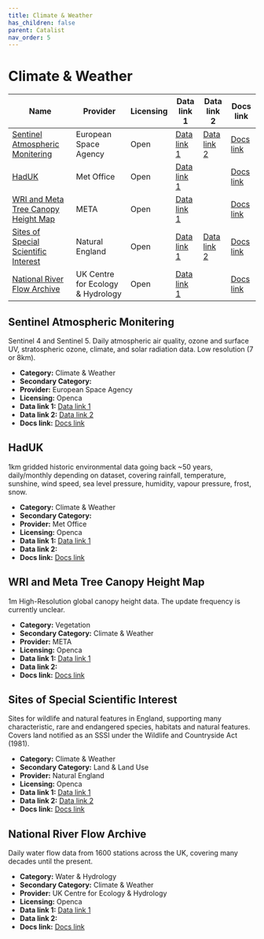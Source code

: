 ```yaml
---
title: Climate & Weather
has_children: false
parent: Catalist
nav_order: 5
---
```


# Climate & Weather

| Name                                                                          | Provider                          | Licensing | Data link 1                                                                                                                            | Data link 2                                                                                                             | Docs link                                                                                                                        |
| ----------------------------------------------------------------------------- | --------------------------------- | --------- | -------------------------------------------------------------------------------------------------------------------------------------- | ----------------------------------------------------------------------------------------------------------------------- | -------------------------------------------------------------------------------------------------------------------------------- |
| [Sentinel Atmospheric Monitering](#sentinel-atmospheric-monitering)           | European Space Agency             | Open      | [Data link 1](https://dataspace.copernicus.eu/news/2023-9-28-accessing-sentinel-mission-data-new-copernicus-data-space-ecosystem-apis) | [Data link 2](https://browser.dataspace.copernicus.eu/)                                                                 | [Docs link](https://documentation.dataspace.copernicus.eu/Data/SentinelMissions/Sentinel5P.html)                                 |
| [HadUK](#haduk)                                                               | Met Office                        | Open      | [Data link 1](https://data.ceda.ac.uk/badc/ukmo-hadobs/data/insitu/MOHC/HadOBS/HadUK-Grid)                                             |                                                                                                                         | [Docs link](https://www.metoffice.gov.uk/research/climate/maps-and-data/data/haduk-grid/haduk-grid)                              |
| [WRI and Meta Tree Canopy Height Map](#wri-and-meta-tree-canopy-height-map)   | META                              | Open      | [Data link 1](https://registry.opendata.aws/dataforgood-fb-forests/)                                                                   |                                                                                                                         | [Docs link](https://github.com/facebookresearch/HighResCanopyHeight)                                                             |
| [Sites of Special Scientific Interest](#sites-of-special-scientific-interest) | Natural England                   | Open      | [Data link 1](https://naturalengland-defra.opendata.arcgis.com/datasets/Defra::sites-of-special-scientific-interest-england/explore)   | [Data link 2](https://environment.data.gov.uk/spatialdata/sites-of-special-scientific-interest-england/ogc/features/v1) | [Docs link](https://naturalengland-defra.opendata.arcgis.com/datasets/Defra::sites-of-special-scientific-interest-england/about) |
| [National River Flow Archive](#national-river-flow-archive)                   | UK Centre for Ecology & Hydrology | Open      | [Data link 1](https://nrfaapps.ceh.ac.uk/nrfa/nrfa-api.html)                                                                           |                                                                                                                         | [Docs link](https://nrfa.ceh.ac.uk/)                                                                                             |

## Sentinel Atmospheric Monitering

Sentinel 4 and Sentinel 5. Daily atmospheric air quality, ozone and surface UV, stratospheric ozone, climate, and solar radiation data. Low resolution (7 or 8km).

- **Category:** Climate & Weather
- **Secondary Category:** 
- **Provider:** European Space Agency
- **Licensing:** Openca
- **Data link 1:** [Data link 1](https://dataspace.copernicus.eu/news/2023-9-28-accessing-sentinel-mission-data-new-copernicus-data-space-ecosystem-apis)
- **Data link 2:** [Data link 2](https://browser.dataspace.copernicus.eu/)
- **Docs link:** [Docs link](https://documentation.dataspace.copernicus.eu/Data/SentinelMissions/Sentinel5P.html)



## HadUK

1km gridded historic environmental data going back ~50 years, daily/monthly depending on dataset, covering rainfall, temperature, sunshine, wind speed, sea level pressure, humidity, vapour pressure, frost, snow.

- **Category:** Climate & Weather
- **Secondary Category:** 
- **Provider:** Met Office
- **Licensing:** Openca
- **Data link 1:** [Data link 1](https://data.ceda.ac.uk/badc/ukmo-hadobs/data/insitu/MOHC/HadOBS/HadUK-Grid)
- **Data link 2:** 
- **Docs link:** [Docs link](https://www.metoffice.gov.uk/research/climate/maps-and-data/data/haduk-grid/haduk-grid)



## WRI and Meta Tree Canopy Height Map

1m High-Resolution global canopy height data. The update frequency is currently unclear.

- **Category:** Vegetation
- **Secondary Category:** Climate & Weather
- **Provider:** META
- **Licensing:** Openca
- **Data link 1:** [Data link 1](https://registry.opendata.aws/dataforgood-fb-forests/)
- **Data link 2:** 
- **Docs link:** [Docs link](https://github.com/facebookresearch/HighResCanopyHeight)



## Sites of Special Scientific Interest

Sites for wildlife and natural features in England, supporting many characteristic, rare and endangered species, habitats and natural features. Covers land notified as an SSSI under the Wildlife and Countryside Act (1981).

- **Category:** Climate & Weather
- **Secondary Category:** Land & Land Use
- **Provider:** Natural England
- **Licensing:** Openca
- **Data link 1:** [Data link 1](https://naturalengland-defra.opendata.arcgis.com/datasets/Defra::sites-of-special-scientific-interest-england/explore)
- **Data link 2:** [Data link 2](https://environment.data.gov.uk/spatialdata/sites-of-special-scientific-interest-england/ogc/features/v1)
- **Docs link:** [Docs link](https://naturalengland-defra.opendata.arcgis.com/datasets/Defra::sites-of-special-scientific-interest-england/about)



## National River Flow Archive

Daily water flow data from 1600 stations across the UK, covering many decades until the present.

- **Category:** Water & Hydrology
- **Secondary Category:** Climate & Weather
- **Provider:** UK Centre for Ecology & Hydrology
- **Licensing:** Openca
- **Data link 1:** [Data link 1](https://nrfaapps.ceh.ac.uk/nrfa/nrfa-api.html)
- **Data link 2:** 
- **Docs link:** [Docs link](https://nrfa.ceh.ac.uk/)
